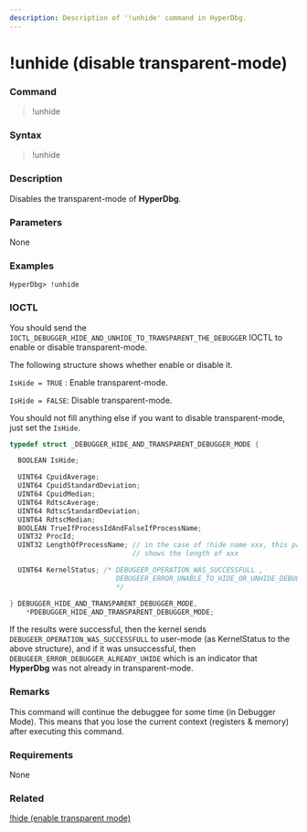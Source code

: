```yaml
---
description: Description of '!unhide' command in HyperDbg.
---
```


# !unhide \(disable transparent-mode\)

### Command

> !unhide

### Syntax

> !unhide

### Description

Disables the transparent-mode of **HyperDbg**.

### Parameters

None

### Examples

```text
HyperDbg> !unhide
```

### IOCTL

You should send the `IOCTL_DEBUGGER_HIDE_AND_UNHIDE_TO_TRANSPARENT_THE_DEBUGGER` IOCTL to enable or disable transparent-mode.

The following structure shows whether enable or disable it.

`IsHide = TRUE` : Enable transparent-mode.

`IsHide = FALSE`: Disable transparent-mode.

You should not fill anything else if you want to disable transparent-mode, just set the `IsHide`.

```c
typedef struct _DEBUGGER_HIDE_AND_TRANSPARENT_DEBUGGER_MODE {

  BOOLEAN IsHide;

  UINT64 CpuidAverage;
  UINT64 CpuidStandardDeviation;
  UINT64 CpuidMedian;
  UINT64 RdtscAverage;
  UINT64 RdtscStandardDeviation;
  UINT64 RdtscMedian;
  BOOLEAN TrueIfProcessIdAndFalseIfProcessName;
  UINT32 ProcId;
  UINT32 LengthOfProcessName; // in the case of !hide name xxx, this parameter
                              // shows the length of xxx

  UINT64 KernelStatus; /* DEBUGEER_OPERATION_WAS_SUCCESSFULL ,
                          DEBUGEER_ERROR_UNABLE_TO_HIDE_OR_UNHIDE_DEBUGGER
                          */

} DEBUGGER_HIDE_AND_TRANSPARENT_DEBUGGER_MODE,
    *PDEBUGGER_HIDE_AND_TRANSPARENT_DEBUGGER_MODE;
```

If the results were successful, then the kernel sends `DEBUGEER_OPERATION_WAS_SUCCESSFULL` to user-mode \(as KernelStatus to the above structure\), and if it was unsuccessful, then `DEBUGEER_ERROR_DEBUGGER_ALREADY_UHIDE` which is an indicator that **HyperDbg** was not already in transparent-mode.

### **Remarks**

This command will continue the debuggee for some time \(in Debugger Mode\). This means that you lose the current context \(registers & memory\) after executing this command.

### Requirements

None

### Related

[!hide \(enable transparent mode\)](https://docs.hyperdbg.com/commands/extension-commands/hide)


